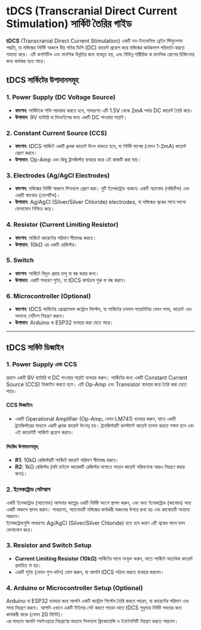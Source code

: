 # tDCS (Transcranial Direct Current Stimulation) সার্কিট তৈরির গাইড

**tDCS** (Transcranial Direct Current Stimulation) একটি নন-ইনভেসিভ ব্রেইন স্টিমুলেশন পদ্ধতি, যা মস্তিষ্কের নির্দিষ্ট অঞ্চলে ধীর গতির ডিসি (DC) কারেন্ট প্রয়োগ করে মস্তিষ্কের কার্যকলাপ পরিবর্তন করতে সাহায্য করে। এটি কগনিটিভ এবং মানসিক উন্নতির জন্য ব্যবহৃত হয়, এবং বিভিন্ন শারীরিক বা মানসিক রোগের চিকিৎসার জন্য কার্যকর হতে পারে।

## tDCS সার্কিটের উপাদানসমূহ

### 1. Power Supply (DC Voltage Source)
- **ফাংশন**: সার্কিটকে শক্তি সরবরাহ করতে হবে, সাধারণত এটি 1.5V থেকে 2mA পর্যন্ত DC কারেন্ট তৈরি করে।
- **উপাদান**: 9V ব্যাটারি বা ডিভাইসের জন্য একটি DC পাওয়ার সাপ্লাই।

### 2. Constant Current Source (CCS)
- **ফাংশন**: tDCS সার্কিটে একটি ধ্রুবক কারেন্ট উৎস থাকতে হবে, যা নির্দিষ্ট মাপের (যেমন 1-2mA) কারেন্ট প্রেরণ করবে।
- **উপাদান**: Op-Amp এবং কিছু ট্রানজিস্টর ব্যবহার করে এই কাজটি করা যায়।

### 3. Electrodes (Ag/AgCl Electrodes)
- **ফাংশন**: মস্তিষ্কের নির্দিষ্ট অঞ্চলে সিগন্যাল প্রেরণ করা। দুটি ইলেকট্রোড থাকবে: একটি অ্যানোড (পজিটিভ) এবং একটি কাথোড (নেগেটিভ)।
- **উপাদান**: Ag/AgCl (Silver/Silver Chloride) electrodes, যা মস্তিষ্কের ত্বকের সাথে ভালো যোগাযোগ নিশ্চিত করে।

### 4. Resistor (Current Limiting Resistor)
- **ফাংশন**: সার্কিটে কারেন্টের পরিমাণ সীমাবদ্ধ করতে।
- **উপাদান**: 10kΩ এর একটি রেজিস্টর।

### 5. Switch
- **ফাংশন**: সার্কিটে বিদ্যুৎ প্রবাহ চালু বা বন্ধ করার জন্য।
- **উপাদান**: একটি সাধারণ সুইচ, যা tDCS কার্যক্রম শুরু বা বন্ধ করবে।

### 6. Microcontroller (Optional)
- **ফাংশন**: tDCS সার্কিটের প্রোগ্রামেবল কন্ট্রোল সিস্টেম, যা সার্কিটের চলমান প্যারামিটার যেমন সময়, কারেন্ট এবং অন্যান্য সেটিংস নিয়ন্ত্রণ করবে।
- **উপাদান**: Arduino বা ESP32 ব্যবহার করা যেতে পারে।

---

## tDCS সার্কিট ডিজাইন

### 1. Power Supply এবং CCS
প্রথমে একটি 9V ব্যাটারি বা DC পাওয়ার সাপ্লাই ব্যবহার করুন। সার্কিটের জন্য একটি Constant Current Source (CCS) ডিজাইন করতে হবে। এটি Op-Amp এবং Transistor ব্যবহার করে তৈরি করা যেতে পারে।

#### CCS ডিজাইন:
- একটি Operational Amplifier (Op-Amp, যেমন LM741) ব্যবহার করুন, যাতে একটি ট্রানজিস্টরের মাধ্যমে একটি ধ্রুবক কারেন্ট উৎপন্ন হয়। ট্রানজিস্টরটি কনস্ট্যান্ট কারেন্ট চালনা করতে সক্ষম হবে এবং এই কারেন্টটি সার্কিটে প্রয়োগ করবে।

#### লিংকিং উপাদানসমূহ:
- **R1**: 10kΩ রেজিস্টরটি সার্কিটে কারেন্ট পরিমাণ সীমাবদ্ধ করবে।
- **R2**: 1kΩ রেজিস্টর (যদি চাইলে আরেকটি রেজিস্টর লাগাতে পারেন কারেন্ট পরিমাণকে আরও নিয়ন্ত্রণ করার জন্য)।

### 2. ইলেকট্রোড সেটআপ
একটি ইলেকট্রোড (অ্যানোড) আপনার স্কাল্পের একটি নির্দিষ্ট অংশে স্থাপন করুন, এবং অন্য ইলেকট্রোড (কাথোড) অন্য একটি অঞ্চলে স্থাপন করুন। সাধারণত, অ্যানোডটি মস্তিষ্কের কার্যকরী অঞ্চলের উপরে রাখা হয় এবং কাথোডটি অন্যান্য অঞ্চলে।  
ইলেকট্রোডগুলি সাধারণত Ag/AgCl (Silver/Silver Chloride) হতে হবে কারণ এটি ত্বকের সাথে ভাল যোগাযোগ করে।

### 3. Resistor and Switch Setup
- **Current Limiting Resistor (10kΩ)** সার্কিটের সাথে সংযুক্ত করুন, যাতে সার্কিটে অত্যধিক কারেন্ট প্রবাহিত না হয়।
- একটি সুইচ (যেমন পুশ-বাটন) যোগ করুন, যা আপনি tDCS সক্রিয় করতে ব্যবহার করবেন।

### 4. Arduino or Microcontroller Setup (Optional)
Arduino বা ESP32 ব্যবহার করে আপনি একটি কন্ট্রোল সিস্টেম তৈরি করতে পারেন, যা কারেন্টের পরিমাণ এবং সময় নিয়ন্ত্রণ করবে। আপনি এখানে একটি টাইমার সেট করতে পারেন যাতে tDCS শুধুমাত্র নির্দিষ্ট সময়ের জন্য কার্যকরী থাকে (যেমন 20 মিনিট)।  
এর মাধ্যমে আপনি সফটওয়্যার নিয়ন্ত্রণের মাধ্যমে সিগন্যাল ফ্রিকোয়েন্সি ও ইনটেনসিটি নিয়ন্ত্রণ করতে পারবেন।